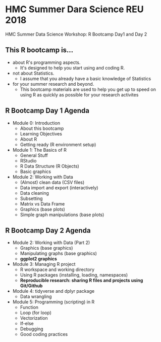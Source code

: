 # HMC Summer Dara Science REU 2018
HMC Summer Data Science Workshop: R Bootcamp Day1 and Day 2

## This R bootcamp is...
* about R's programming aspects.
  - It's designed to help you start using and coding R.
* not about Statistics.
  - I assume that you already have a basic knowledge of Statistics
* for your summer research and beyond.
  - This bootcamp materials are used to help you get up to speed on using R as quickly as possible for your research activites 

## R Bootcamp Day 1 Agenda
* Module 0: Introduction
  + About this bootcamp
  + Learning Objectives
  + About R
  + Getting ready (R environment setup)
* Module 1: The Basics of R
  + General Stuff
  + RStudio
  + R Data Structure (R Objects)
  + Basic graphics
* Module 2: Working with Data
  + (Almost) clean data (CSV files)
  + Data import and export (interactively)
  + Data cleaning
  + Subsetting
  + Matrix vs Data Frame 
  + Graphics (base plots)
  + Simple graph manipulations (base plots)
## R Bootcamp Day 2 Agenda
* Module 2: Working with Data (Part 2)
  + Graphics (base graphics)
  + Manipulating graphs (base graphics)
  + **ggplot2 graphics**
* Module 3: Managing R project
  + R workspace and working directory
  + Using R packages (installing, loading, namespaces)
  + **Reproducible research: sharing R files and projects using Git/Github**
* Module 4: tidyverse and dplyr package
  + Data wrangling
* Module 5: Programming (scripting) in R
  + Function
  + Loop (for loop)
  + Vectorization
  + If-else
  + Debugging
  + Good coding practices
